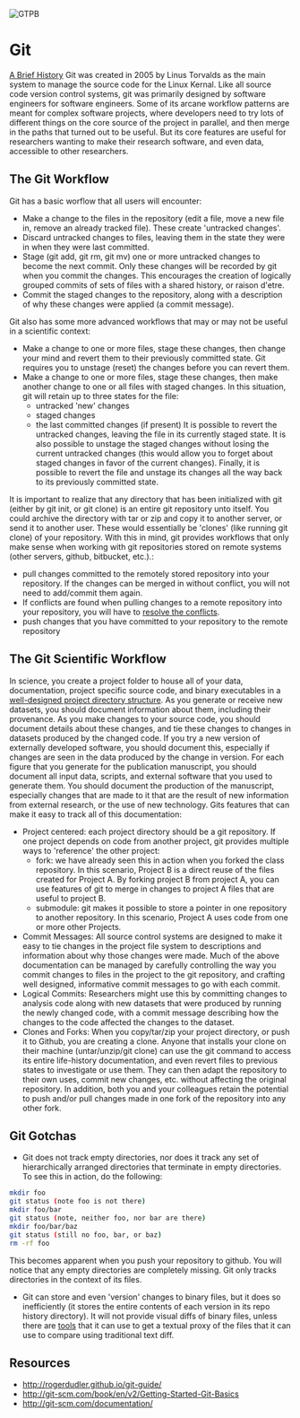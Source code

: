 ![GTPB](http://gtpb.igc.gulbenkian.pt/bicourses/images/GTPB2015logo.png "GTPB")

Git
===
[A Brief History](http://git-scm.com/book/en/v2/Getting-Started-A-Short-History-of-Git)
Git was created in 2005 by Linus Torvalds as the main system to manage the source code for the Linux Kernal. Like all source code version control systems, git was primarily designed by software engineers for software engineers. Some of its arcane workflow patterns are meant for complex software projects, where developers need to try lots of different things on the core source of the project in parallel, and then merge in the paths that turned out to be useful. But its core features are useful for researchers wanting to make their research software, and even data, accessible to other researchers.

The Git Workflow
----------------

 Git has a basic worflow that all users will encounter:

  - Make a change to the files in the repository (edit a file, move a new file in, remove an already tracked file).  These create 'untracked changes'.
  - Discard untracked changes to files, leaving them in the state they were in when they were last committed.
  - Stage (git add, git rm, git mv) one or more untracked changes to become the next commit.  Only these changes will be recorded by git when you commit the changes.  This encourages the creation of logically grouped commits of sets of files with a shared history, or raison d'etre.
  - Commit the staged changes to the repository, along with a description of why
  these changes were applied (a commit message).

Git also has some more advanced workflows that may or may not be useful in a scientific context:

  - Make a change to one or more files, stage these changes, then change your mind and revert them to their previously committed state.  Git requires you to unstage (reset) the changes before you can revert them.
  - Make a change to one or more files, stage these changes, then make another change to one or all files with staged changes. In this situation, git will retain up to three states for the file:
    - untracked 'new' changes
    - staged changes
    - the last committed changes (if present)
  It is possible to revert the untracked changes, leaving the file in its currently staged state. It is also possible to unstage the staged changes without losing the current untracked changes (this would allow you to forget about staged changes in favor of the current changes).  Finally, it is possible to revert the file and unstage its changes all the way back to its previously committed state.

It is important to realize that any directory that has been initialized with git (either by git init, or git clone) is an entire git repository unto itself. You could archive the directory with tar or zip and copy it to another server, or send it to another user. These would essentially be 'clones' (like running git clone) of your repository. With this in mind, git provides workflows that only make sense when working with git repositories stored on remote systems (other servers, github, bitbucket, etc.).:

  - pull changes committed to the remotely stored repository into your repository. If the changes can be merged in without conflict, you will not need to add/commit them again.
  - If conflicts are found when pulling changes to a remote repository into your repository, you will have to [resolve the conflicts](https://help.github.com/articles/resolving-a-merge-conflict-from-the-command-line/).
  - push changes that you have committed to your repository to the remote repository

The Git Scientific Workflow
---------------------------

In science, you create a project folder to house all of your data, documentation,
project specific source code, and binary executables in a
[well-designed project directory structure](http://dx.doi.org/10.1371/journal.pcbi.1000424). As you generate or
receive new datasets, you should document information about them, including
their provenance. As you make changes to your source code, you should document
details about these changes, and tie these changes to changes in datasets
produced by the changed code. If you try a new version of externally developed
software, you should document this, especially if changes are seen in the data
produced by the change in version. For each figure that you generate for the
publication manuscript, you should document all input data, scripts, and
external software that you used to generate them. You should document the
production of the manuscript, especially changes that are made to it that are
the result of new information from external research, or the use of new
technology.
  Gits features that can make it easy to track all of this documentation:

* Project centered: each project directory should be a git repository. If one project depends on code from another project, git provides multiple ways to 'reference' the other project:
  - fork: we have already seen this in action when you forked the class repository. In this scenario, Project B is a direct reuse of the files created
  for Project A. By forking project B from project A, you can use features of
  git to merge in changes to project A files that are useful to project B.
  - submodule: git makes it possible to store a pointer in one repository
  to another repository. In this scenario, Project A uses code from one or more
  other Projects.
* Commit Messages: All source control systems are designed to make it easy to tie
changes in the project file system to descriptions and information about why those changes were made.  Much of the above documentation can be managed by carefully controlling the way you commit changes to files in the project to the git repository, and crafting well designed, informative commit messages to go with each commit.
* Logical Commits: Researchers might use this by committing changes to analysis code along with new datasets that were produced by running the newly changed code, with a commit message describing how the changes to the code affected the changes to the dataset.
* Clones and Forks: When you copy/tar/zip your project directory, or push it to Github, you are creating a clone.  Anyone that installs your clone on their machine (untar/unzip/git clone) can use the git command to access its entire life-history documentation, and even revert files to previous states to investigate or use them. They can then adapt the repository to their own uses, commit new changes, etc. without affecting the original repository. In addition, both you and your colleagues retain the potential to push and/or pull changes made in one fork of the repository into any other fork.

Git Gotchas
-----------

- Git does not track empty directories, nor does it track any set of hierarchically arranged directories that terminate in empty directories. To see this in action, do the following:
```bash
mkdir foo
git status (note foo is not there)
mkdir foo/bar
git status (note, neither foo, nor bar are there)
mkdir foo/bar/baz
git status (still no foo, bar, or baz)
rm -rf foo
```
This becomes apparent when you push your repository to github.  You will notice that any empty directories are completely missing.  Git only tracks directories in the context of its files.

- Git can store and even 'version' changes to binary files, but it does so inefficiently (it stores the entire contents of each version in its repo history directory).  It will not provide visual diffs of binary files, unless there are [tools](http://git-scm.com/book/en/v2/Customizing-Git-Git-Attributes) that it can use to get a textual proxy of the files that it can use to compare using traditional text diff.

Resources
---------
- http://rogerdudler.github.io/git-guide/
- http://git-scm.com/book/en/v2/Getting-Started-Git-Basics
- http://git-scm.com/documentation/
